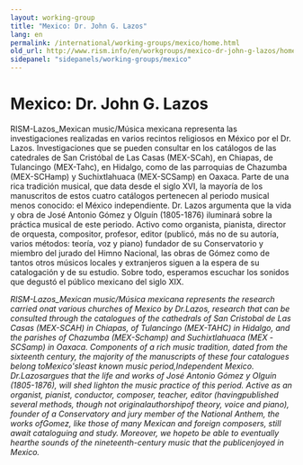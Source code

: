 ```yaml
---
layout: working-group
title: "Mexico: Dr. John G. Lazos"
lang: en
permalink: /international/working-groups/mexico/home.html
old_url: http://www.rism.info/en/workgroups/mexico-dr-john-g-lazos/home.html
sidepanel: "sidepanels/working-groups/mexico"
---
```


# Mexico: Dr. John G. Lazos

RISM-Lazos_Mexican music/Música mexicana representa las investigaciones realizadas en varios recintos religiosos en México por el Dr. Lazos. Investigaciones que se pueden consultar en los catálogos de las catedrales de San Cristóbal de Las Casas (MEX-SCah), en Chiapas, de Tulancingo (MEX-Tahc), en Hidalgo, como de las parroquias de Chazumba (MEX-SCHamp) y Suchixtlahuaca (MEX-SCSamp) en Oaxaca. Parte de una rica tradición musical, que data desde el siglo XVI, la mayoría de los manuscritos de estos cuatro catálogos pertenecen al periodo musical menos conocido: el México independiente. Dr. Lazos argumenta que la vida y obra de José Antonio Gómez y Olguín (1805-1876) iluminará sobre la práctica musical de este periodo. Activo como organista, pianista, director de orquesta, compositor,  profesor, editor (publicó, más no de su autoría, varios métodos: teoría, voz y piano) fundador de su Conservatorio y miembro del jurado del Himno Nacional, las obras de Gómez como de tantos otros músicos locales y extranjeros siguen a la espera de su catalogación y de su estudio. Sobre todo, esperamos escuchar los sonidos que degustó el público mexicano del siglo XIX.  

_RISM-Lazos\_Mexican music/Música mexicana represents the research carried onat various churches of Mexico by Dr.Lazos, research that can be consulted through the catalogues of the cathedrals of San Cristobal de Las Casas (MEX-SCAH) in Chiapas, of Tulancingo (MEX-TAHC) in Hidalgo, and the parishes of Chazumba (MEX-Schamp) and Suchixtlahuaca (MEX -SCSamp) in Oaxaca. Components of a rich music tradition, dated from the sixteenth century, the majority of the manuscripts of these four catalogues belong toMexico'sleast known music period,Independent Mexico. Dr.Lazosargues that the life and works of José Antonio Gómez y Olguín (1805-1876), will shed lighton the music practice of this period. Active as an organist, pianist, conductor, composer, teacher, editor (havingpublished several methods, though not originalauthorshipof theory, voice and piano), founder of a Conservatory and jury member of the National Anthem, the works ofGomez, like those of many Mexican and foreign composers, still await cataloguing and study. Moreover, we hopeto be able to eventually hearthe sounds of the nineteenth-century music that the publicenjoyed in Mexico._ 
